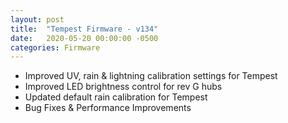 ```yaml
---
layout: post
title:  "Tempest Firmware - v134"
date:   2020-05-20 00:00:00 -0500
categories: Firmware
---
```

- Improved UV, rain & lightning calibration settings for Tempest
- Improved LED brightness control for rev G hubs
- Updated default rain calibration for Tempest
- Bug Fixes & Performance Improvements
